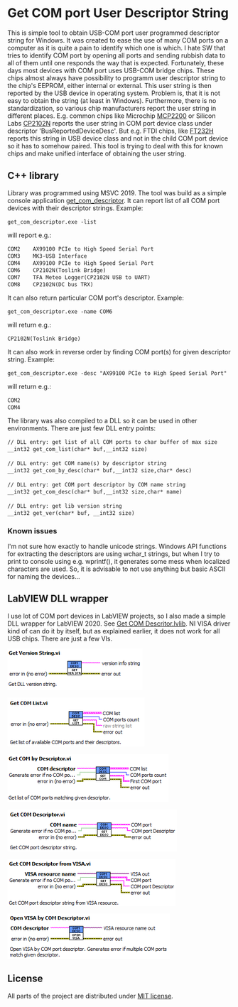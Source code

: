 # Get COM port User Descriptor String

This is simple tool to obtain USB-COM port user programmed descriptor string for Windows.
It was created to ease the use of many COM ports on a computer as it is quite a pain to identify which one is which. I hate SW that tries to identify COM port by opening all ports and sending rubbish data to all of them until one responds the way that is expected. Fortunately, these days most devices with COM port uses USB-COM bridge chips. These chips almost always have possibility to programm user descriptor string to the chip's EEPROM, either internal or external. This user string is then reported by the USB device in operating system. Problem is, that it is not easy to obtain the string (at least in Windows). Furthermore, there is no standardization, so various chip manufacturers report the user string in different places. E.g. common chips like Microchip [MCP2200](https://www.microchip.com/en-us/product/mcp2200) or Silicon Labs [CP2102N](https://www.silabs.com/interface/usb-bridges/usbxpress) reports the user string in COM port device class under descriptor 'BusReportedDeviceDesc'. But e.g. FTDI chips, like [FT232H](https://ftdichip.com/products/ft232hq/) reports this string in USB device class and not in the child COM port device so it has to somehow paired. This tool is trying to deal with this for known chips and make unified interface of obtaining the user string. 

## C++ library

Library was programmed using MSVC 2019. The tool was build as a simple console application [get_com_descriptor](./msvc). It can report list of all COM port devices with their descriptor strings. 
Example:
```
get_com_descriptor.exe -list
```
will report e.g.:
```
COM2    AX99100 PCIe to High Speed Serial Port
COM3    MK3-USB Interface
COM4    AX99100 PCIe to High Speed Serial Port
COM6    CP2102N(Toslink Bridge)
COM7    TFA Meteo Logger(CP2102N USB to UART)
COM8    CP2102N(DC bus TRX)
```
It can also return particular COM port's descriptor. Example:
```
get_com_descriptor.exe -name COM6
```
will return e.g.:
```
CP2102N(Toslink Bridge)
```
It can also work in reverse order by finding COM port(s) for given descriptor string. Example:
```
get_com_descriptor.exe -desc "AX99100 PCIe to High Speed Serial Port"
```
will return e.g.:
```
COM2
COM4
```

The library was also compiled to a DLL so it can be used in other environments. There are just few DLL entry points:
```
// DLL entry: get list of all COM ports to char buffer of max size
__int32 get_com_list(char* buf,__int32 size)

// DLL entry: get COM name(s) by descriptor string
__int32 get_com_by_desc(char* buf,__int32 size,char* desc)

// DLL entry: get COM port descriptor by COM name string
__int32 get_com_desc(char* buf,__int32 size,char* name)

// DLL entry: get lib version string
__int32 get_ver(char* buf, __int32 size)
```

### Known issues
I'm not sure how exactly to handle unicode strings. Windows API functions for extracting the descriptors are using wchar_t strings, but when I try to print to console using e.g. wprintf(), it generates some mess when localized characters are used. So, it is advisable to not use anything but basic ASCII for naming the devices...


## LabVIEW DLL wrapper
I use lot of COM port devices in LabVIEW projects, so I also made a simple DLL wrapper for LabVIEW 2020. See [Get COM Descritor.lvlib](./LabView/). NI VISA driver kind of can do it by itself, but as explained earlier, it does not work for all USB chips. There are just a few VIs. 

![Get DLL version](./fig/get_com_desc_get_ver.png)

![List COM ports](./fig/get_com_desc_get_list.png)

![Get COM by Descriptor](./fig/get_com_desc_get_by_desc.png)

![Get Descriptor for COM port](./fig/get_com_desc_get_desc.png)

![Get Descriptor from VISA](./fig/get_com_desc_get_desc_from_visa.png)

![Open VISA by COM descritor](./fig/get_com_desc_open_visa.png)


## License
All parts of the project are distributed under [MIT license](./LICENSE.txt).
